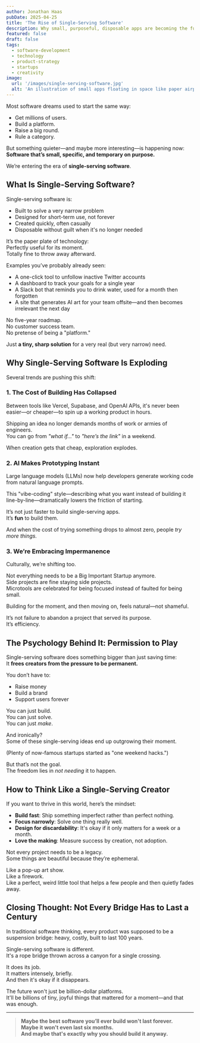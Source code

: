```yaml
---
author: Jonathan Haas
pubDate: 2025-04-25
title: 'The Rise of Single-Serving Software'
description: Why small, purposeful, disposable apps are becoming the future of creativity—and how AI and vibe-coding are accelerating the trend
featured: false
draft: false
tags:
  - software-development
  - technology
  - product-strategy
  - startups
  - creativity
image:
  url: '/images/single-serving-software.jpg'
  alt: 'An illustration of small apps floating in space like paper airplanes, symbolizing fast, disposable software development'
---
```


Most software dreams used to start the same way:

- Get millions of users.
- Build a platform.
- Raise a big round.
- Rule a category.

But something quieter—and maybe more interesting—is happening now:  
**Software that’s small, specific, and temporary on purpose.**

We’re entering the era of **single-serving software**.

## What Is Single-Serving Software?

Single-serving software is:

- Built to solve a very narrow problem
- Designed for short-term use, not forever
- Created quickly, often casually
- Disposable without guilt when it's no longer needed

It’s the paper plate of technology:  
Perfectly useful for its moment.  
Totally fine to throw away afterward.

Examples you’ve probably already seen:

- A one-click tool to unfollow inactive Twitter accounts
- A dashboard to track your goals for a single year
- A Slack bot that reminds you to drink water, used for a month then forgotten
- A site that generates AI art for your team offsite—and then becomes irrelevant the next day

No five-year roadmap.  
No customer success team.  
No pretense of being a "platform."

Just **a tiny, sharp solution** for a very real (but very narrow) need.

## Why Single-Serving Software Is Exploding

Several trends are pushing this shift:

### 1. The Cost of Building Has Collapsed

Between tools like Vercel, Supabase, and OpenAI APIs, it's never been easier—or cheaper—to spin up a working product in hours.

Shipping an idea no longer demands months of work or armies of engineers.  
You can go from _"what if..."_ to _"here’s the link"_ in a weekend.

When creation gets that cheap, exploration explodes.

### 2. AI Makes Prototyping Instant

Large language models (LLMs) now help developers generate working code from natural language prompts.

This "vibe-coding" style—describing what you want instead of building it line-by-line—dramatically lowers the friction of starting.

It’s not just faster to build single-serving apps.  
It’s **fun** to build them.

And when the cost of trying something drops to almost zero, people _try more things._

### 3. We’re Embracing Impermanence

Culturally, we’re shifting too.

Not everything needs to be a Big Important Startup anymore.  
Side projects are fine staying side projects.  
Microtools are celebrated for being focused instead of faulted for being small.

Building for the moment, and then moving on, feels natural—not shameful.

It’s not failure to abandon a project that served its purpose.  
It’s efficiency.

## The Psychology Behind It: Permission to Play

Single-serving software does something bigger than just saving time:  
It **frees creators from the pressure to be permanent.**

You don’t have to:

- Raise money
- Build a brand
- Support users forever

You can just build.  
You can just solve.  
You can just _make_.

And ironically?  
Some of these single-serving ideas end up outgrowing their moment.

(Plenty of now-famous startups started as "one weekend hacks.")

But that’s not the goal.  
The freedom lies in _not needing_ it to happen.

## How to Think Like a Single-Serving Creator

If you want to thrive in this world, here’s the mindset:

- **Build fast**: Ship something imperfect rather than perfect nothing.
- **Focus narrowly**: Solve one thing really well.
- **Design for discardability**: It's okay if it only matters for a week or a month.
- **Love the making**: Measure success by creation, not adoption.

Not every project needs to be a legacy.  
Some things are beautiful because they’re ephemeral.

Like a pop-up art show.  
Like a firework.  
Like a perfect, weird little tool that helps a few people and then quietly fades away.

## Closing Thought: Not Every Bridge Has to Last a Century

In traditional software thinking, every product was supposed to be a suspension bridge: heavy, costly, built to last 100 years.

Single-serving software is different.  
It's a rope bridge thrown across a canyon for a single crossing.

It does its job.  
It matters intensely, briefly.  
And then it's okay if it disappears.

The future won't just be billion-dollar platforms.  
It'll be billions of tiny, joyful things that mattered for a moment—and that was enough.

---

> **Maybe the best software you’ll ever build won't last forever.  
> Maybe it won't even last six months.  
> And maybe that's exactly why you should build it anyway.**
